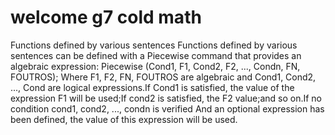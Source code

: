 # welcome g7 cold math

Functions defined by various sentences
Functions defined by various sentences can be defined with a Piecewise command
that provides an algebraic expression:
Piecewise (Cond1, F1, Cond2, F2, ..., Condn, FN, FOUTROS);
Where F1, F2, FN, FOUTROS are algebraic and Cond1, Cond2, ..., Cond are logical expressions.If
Cond1 is satisfied, the value of the expression F1 will be used;If cond2 is satisfied, the
F2 value;and so on.If no condition cond1, cond2, ..., condn is verified
And an optional expression has been defined, the value of this expression will be used.
